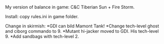 My version of balance in game: C&C Tiberian Sun + Fire Storm.

Install: copy rules.ini in game folder.

Change in skirmish:
*GDI can bild Mamont Tank!
*Change tech-level ghost and ciborg commando to 9.
*Mutant hi-jacker moved to GDI. His tech-level 9.
*Add sandbags with tech-level 2.
